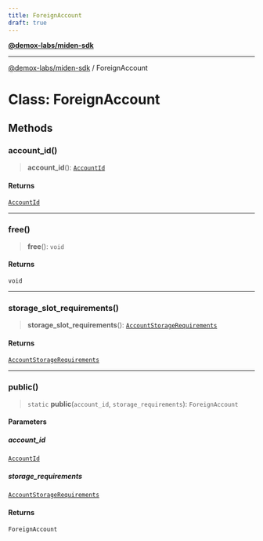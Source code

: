 ```yaml
---
title: ForeignAccount
draft: true
---
```


[**@demox-labs/miden-sdk**](../index)

***

[@demox-labs/miden-sdk](../index) / ForeignAccount

# Class: ForeignAccount

## Methods

### account\_id()

> **account\_id**(): [`AccountId`](AccountId)

#### Returns

[`AccountId`](AccountId)

***

### free()

> **free**(): `void`

#### Returns

`void`

***

### storage\_slot\_requirements()

> **storage\_slot\_requirements**(): [`AccountStorageRequirements`](AccountStorageRequirements)

#### Returns

[`AccountStorageRequirements`](AccountStorageRequirements)

***

### public()

> `static` **public**(`account_id`, `storage_requirements`): `ForeignAccount`

#### Parameters

##### account\_id

[`AccountId`](AccountId)

##### storage\_requirements

[`AccountStorageRequirements`](AccountStorageRequirements)

#### Returns

`ForeignAccount`
